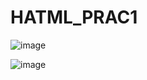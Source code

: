 # HATML_PRAC1

![image](https://github.com/user-attachments/assets/3fdb45fd-f2d2-4092-b30c-e2f3e9b62084)

![image](https://github.com/user-attachments/assets/10ffccf2-b4ab-4de1-a1f1-f8077eaaec44)

